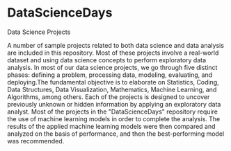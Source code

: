 # DataScienceDays
Data Science Projects

A number of sample projects related to both data science and data analysis are included in this repository. Most of these projects involve a real-world dataset and using data science concepts to perform exploratory data analysis. In most of our data science projects, we go through five distinct phases: defining a problem, processing data, modeling, evaluating, and deploying.The fundamental objective is to elaborate on Statistics, Coding, Data Structures, Data Visualization, Mathematics, Machine Learning, and Algorithms, among others. Each of the projects is designed to uncover previously unknown or hidden information by applying an exploratory data analyst. Most of the projects in the "DataScienceDays" repository require the use of machine learning models in order to complete the analysis. The results of the applied machine learning models were then compared and analyzed on the basis of performance, and then the best-performing model was recommended.
